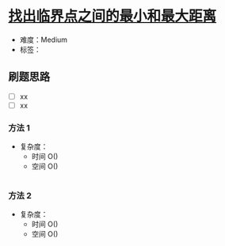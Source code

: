 # [找出临界点之间的最小和最大距离](https://leetcode-cn.com/problems/find-the-minimum-and-maximum-number-of-nodes-between-critical-points/)

- 难度：Medium
- 标签：

## 刷题思路

- [ ] xx
- [ ] xx

### 方法 1

- 复杂度：
    - 时间 O()
    - 空间 O()

``` js

```

### 方法 2

- 复杂度：
    - 时间 O()
    - 空间 O()

``` js

```
